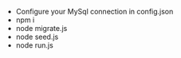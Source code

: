 - Configure your MySql connection in config.json
- npm i
- node migrate.js
- node seed.js
- node run.js
